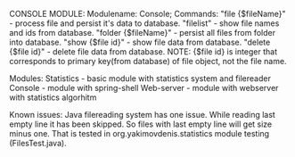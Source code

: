 
CONSOLE MODULE:
Modulename: Console;
Commands:
"file {$fileName}" - process file and persist it's data to database.
"filelist" - show file names and ids from database.
"folder {$fileName}" - persist all files from folder into database.
"show {$file id}" - show file data from database.
"delete {$file id}" - delete file data from database.
NOTE: {$file id} is integer that corresponds to primary key(from database) of file object, not the file name.

Modules:
Statistics - basic module with statistics system and filereader
Console - module with spring-shell
Web-server - module with webserver with statistics algorhitm

Known issues:
Java filereading system has one issue. While reading last empty line it has been skipped. So files with last empty line will get size minus one. That is tested in org.yakimovdenis.statistics module testing (FilesTest.java). 